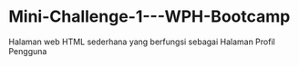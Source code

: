# Mini-Challenge-1---WPH-Bootcamp
Halaman web HTML sederhana yang berfungsi sebagai Halaman Profil Pengguna
